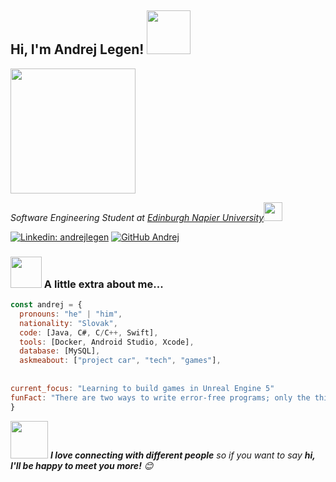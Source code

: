 <h2> Hi, I'm Andrej Legen! <img src="https://media4.giphy.com/media/j5hWF2V3RlNGItTkGc/200w.webp?cid=ecf05e47iiwg47on4bm1bjo1q5h2xqnzueyrzm2rmnonevz6&rid=200w.webp&ct=s" width="70"></h2>

<img src="https://media4.giphy.com/media/JR7iS0j2YwfW9mopu3/giphy.gif?cid=ecf05e47fk6n71mb83xyushrr8qiqv2k9wyzx7v3dztvnzen&rid=giphy.gif&ct=s" width="200">


<p><em>Software Engineering Student at <a href="https://www.napier.ac.uk">Edinburgh Napier University</a><img src="https://media0.giphy.com/media/XuBtcsV266vepmoEYG/200w.webp?cid=ecf05e4770f7i9rew7gegwlr1g9uqw87fh5l3lfokugdz95w&rid=200w.webp&ct=s" width="30">
</em></p>

[![Linkedin: andrejlegen](https://img.shields.io/badge/-andrejlegen-blue?style=flat-square&logo=Linkedin&logoColor=white&link=https://www.linkedin.com/in/andrejlegen/)](https://www.linkedin.com/in/andrejlegen/)
[![GitHub Andrej](https://img.shields.io/github/followers/Aexere?label=follow&style=social)](https://github.com/Aexere)

### <img src="https://media3.giphy.com/media/0TtX2qqpxp3pIafzio/giphy_s.gif?cid=ecf05e47gynrsg4ov8hglk2oy666ra02ul6mrwtjsqpgorb5&rid=giphy_s.gif&ct=s" width="50"> A little extra about me...  

```javascript
const andrej = {
  pronouns: "he" | "him",
  nationality: "Slovak",
  code: [Java, C#, C/C++, Swift],
  tools: [Docker, Android Studio, Xcode],
  database: [MySQL],
  askmeabout: ["project car", "tech", "games"],
  
  
current_focus: "Learning to build games in Unreal Engine 5"
funFact: "There are two ways to write error-free programs; only the third one works"
}
```

<img src="https://media1.giphy.com/media/CCd0m9LrWDDqOy9x27/200w.webp?cid=ecf05e47y4yo9nxau8ecx7s3rp7ddq2e6z5rvt1uyq3qdryy&rid=200w.webp&ct=s" width="60"> <em><b>I love connecting with different people</b> so if you want to say <b>hi, I'll be happy to meet you more!</b> 😊</em>
